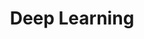---
layout: list
title: Deep Learning
slug: deeplearning
menu: False
submenu: False
order: 7
description: >
  Deep Learning 공부내용 정리.
---
